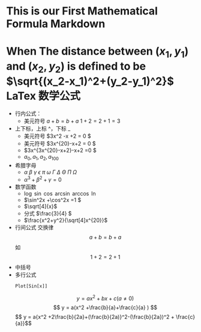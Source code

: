 This is our First Mathematical Formula Markdown
========
When
The distance between $(x_1,y_1)$ and $(x_2,y_2)$ is
defined to be $\sqrt{(x_2-x_1)^2+(y_2-y_1)^2}$
LaTex 数学公式
========
- 行内公式：
    - 美元符号 $a+b=b+a$ $1+2=2+1=3$
- 上下标，上标 ^，下标 _
    - 美元符号 $3x^2 -x +2 = 0 $
    - 美元符号 $3x^{20}-x+2 = 0 $
    - $3x^{3x^{20}-x+2}-x+2 =0 $
    - $a_0, a_1,a_2,a_{100}$
- 希腊字母
    - $\alpha$ $\beta$ $\gamma$ $\epsilon$ $\pi$ $\omega$ $\Gamma$ $\Delta$ $\Theta$ $\Pi$ $\Omega$
    - $\alpha^3 +\beta^2 +\gamma = 0$
- 数学函数
    - $\log$ $\sin$ $\cos$ $\arcsin$ $\arccos$ $\ln$
    - $\sin^2x +\cos^2x =1 $
    - $\sqrt[4]{x}$
    - 分式 $\frac{3}{4} $
    - $\frac{x^2+y^2}{\sqrt[4]x^{20}}$
- 行间公式
交换律 $$ a+b=b+a$$ 如 $$1+2=2+1$$
- 中括号
- 多行公式
    ```
    Plot[Sin[x]]
    ```
    $$ y = ax^2 + bx + c     (a ≠ 0)$$
    $$ y = a(x^2 +\frac{b}{a}+\frac{c}{a} ) $$
    $$ y = a\{x^2 +2\frac{b}{2a}+(\frac{b}{2a)}^2-(\frac{b}{2a})^2 + \frac{c}{a}}$$


